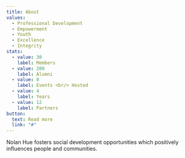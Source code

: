 ```yaml
---
title: About
values:
  - Professional Development
  - Empowerment
  - Youth
  - Excellence
  - Integrity
stats:
  - value: 30
    label: Members
  - value: 200
    label: Alumni
  - value: 8
    label: Events <br/> Hosted
  - value: 4
    label: Years
  - value: 12
    label: Partners
button:
  text: Read more
  link: "#"
---
```

Nolan Hue fosters social development opportunities which positively influences people and communities. 